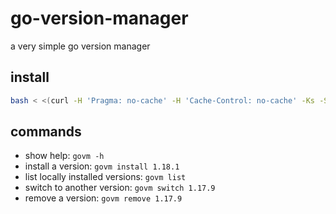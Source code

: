 # go-version-manager

a very simple go version manager



## install

```bash
bash < <(curl -H 'Pragma: no-cache' -H 'Cache-Control: no-cache' -Ks -S -L https://raw.githubusercontent.com/gitawego/go-version-manager/main/installer.sh)
```

## commands

- show help: `govm -h`
- install a version: `govm install 1.18.1`
- list locally installed versions: `govm list`
- switch to another version: `govm switch 1.17.9`
- remove a version: `govm remove 1.17.9`